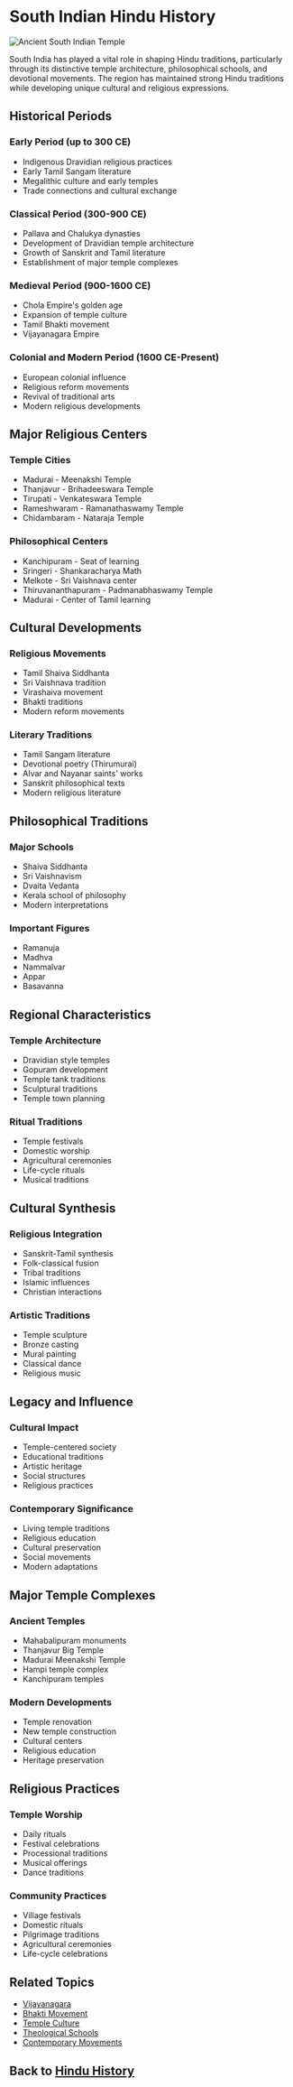 # South Indian Hindu History

![Ancient South Indian Temple](south_indian_temple.jpg)

South India has played a vital role in shaping Hindu traditions, particularly through its distinctive temple architecture, philosophical schools, and devotional movements. The region has maintained strong Hindu traditions while developing unique cultural and religious expressions.

## Historical Periods

### Early Period (up to 300 CE)
- Indigenous Dravidian religious practices
- Early Tamil Sangam literature
- Megalithic culture and early temples
- Trade connections and cultural exchange

### Classical Period (300-900 CE)
- Pallava and Chalukya dynasties
- Development of Dravidian temple architecture
- Growth of Sanskrit and Tamil literature
- Establishment of major temple complexes

### Medieval Period (900-1600 CE)
- Chola Empire's golden age
- Expansion of temple culture
- Tamil Bhakti movement
- Vijayanagara Empire

### Colonial and Modern Period (1600 CE-Present)
- European colonial influence
- Religious reform movements
- Revival of traditional arts
- Modern religious developments

## Major Religious Centers

### Temple Cities
- Madurai - Meenakshi Temple
- Thanjavur - Brihadeeswara Temple
- Tirupati - Venkateswara Temple
- Rameshwaram - Ramanathaswamy Temple
- Chidambaram - Nataraja Temple

### Philosophical Centers
- Kanchipuram - Seat of learning
- Sringeri - Shankaracharya Math
- Melkote - Sri Vaishnava center
- Thiruvananthapuram - Padmanabhaswamy Temple
- Madurai - Center of Tamil learning

## Cultural Developments

### Religious Movements
- Tamil Shaiva Siddhanta
- Sri Vaishnava tradition
- Virashaiva movement
- Bhakti traditions
- Modern reform movements

### Literary Traditions
- Tamil Sangam literature
- Devotional poetry (Thirumurai)
- Alvar and Nayanar saints' works
- Sanskrit philosophical texts
- Modern religious literature

## Philosophical Traditions

### Major Schools
- Shaiva Siddhanta
- Sri Vaishnavism
- Dvaita Vedanta
- Kerala school of philosophy
- Modern interpretations

### Important Figures
- Ramanuja
- Madhva
- Nammalvar
- Appar
- Basavanna

## Regional Characteristics

### Temple Architecture
- Dravidian style temples
- Gopuram development
- Temple tank traditions
- Sculptural traditions
- Temple town planning

### Ritual Traditions
- Temple festivals
- Domestic worship
- Agricultural ceremonies
- Life-cycle rituals
- Musical traditions

## Cultural Synthesis

### Religious Integration
- Sanskrit-Tamil synthesis
- Folk-classical fusion
- Tribal traditions
- Islamic influences
- Christian interactions

### Artistic Traditions
- Temple sculpture
- Bronze casting
- Mural painting
- Classical dance
- Religious music

## Legacy and Influence

### Cultural Impact
- Temple-centered society
- Educational traditions
- Artistic heritage
- Social structures
- Religious practices

### Contemporary Significance
- Living temple traditions
- Religious education
- Cultural preservation
- Social movements
- Modern adaptations

## Major Temple Complexes

### Ancient Temples
- Mahabalipuram monuments
- Thanjavur Big Temple
- Madurai Meenakshi Temple
- Hampi temple complex
- Kanchipuram temples

### Modern Developments
- Temple renovation
- New temple construction
- Cultural centers
- Religious education
- Heritage preservation

## Religious Practices

### Temple Worship
- Daily rituals
- Festival celebrations
- Processional traditions
- Musical offerings
- Dance traditions

### Community Practices
- Village festivals
- Domestic rituals
- Pilgrimage traditions
- Agricultural ceremonies
- Life-cycle celebrations

## Related Topics
- [Vijayanagara](./vijayanagara.md)
- [Bhakti Movement](./bhakti_movement.md)
- [Temple Culture](./early_temple_culture.md)
- [Theological Schools](./theological_schools.md)
- [Contemporary Movements](./contemporary_movements.md)

## Back to [Hindu History](./README.md)
